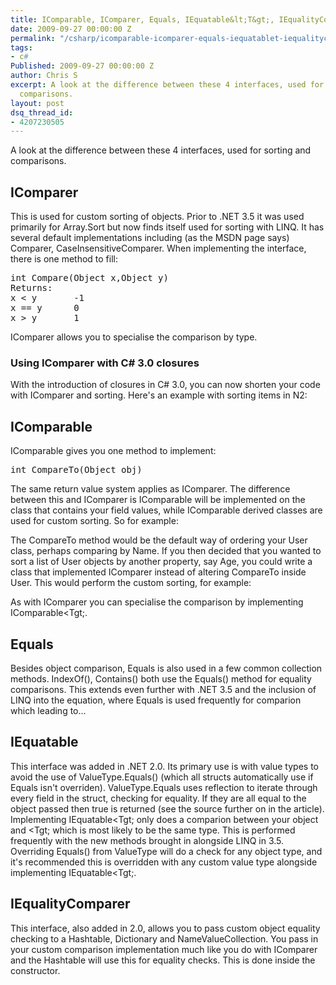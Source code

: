 ```yaml
---
title: IComparable, IComparer, Equals, IEquatable&lt;T&gt;, IEqualityComparer
date: 2009-09-27 00:00:00 Z
permalink: "/csharp/icomparable-icomparer-equals-iequatablet-iequalitycomparer/"
tags:
- c#
Published: 2009-09-27 00:00:00 Z
author: Chris S
excerpt: A look at the difference between these 4 interfaces, used for sorting and
  comparisons.
layout: post
dsq_thread_id:
- 4207230505
---
```


A look at the difference between these 4 interfaces, used for sorting and comparisons.

## IComparer

This is used for custom sorting of objects. Prior to .NET 3.5 it was used primarily for Array.Sort but now finds itself used for sorting with LINQ. It has several default implementations including (as the MSDN page says) Comparer, CaseInsensitiveComparer. When implementing the interface, there is one method to fill:

<pre>int Compare(Object x,Object y)
Returns:
x &lt; y       -1
x == y      0
x &gt; y       1
</pre>

<!--more-->

IComparer<T> allows you to specialise the comparison by type. 

### Using IComparer <T> with C# 3.0 closures

With the introduction of closures in C# 3.0, you can now shorten your code with IComparer<T> and sorting. Here's an example with sorting items in N2:

<script src="https://gist.github.com/yetanotherchris/4757270.js"></script>

## IComparable

IComparable gives you one method to implement: 

<pre>int CompareTo(Object obj)</pre>

The same return value system applies as IComparer. The difference between this and IComparer is IComparable will be implemented on the class that contains your field values, while IComparable derived classes are used for custom sorting. So for example:

<script src="https://gist.github.com/yetanotherchris/4757276.js"></script>

The CompareTo method would be the default way of ordering your User class, perhaps comparing by Name. If you then decided that you wanted to sort a list of User objects by another property, say Age, you could write a class that implemented IComparer instead of altering CompareTo inside User. This would perform the custom sorting, for example: 

<script src="https://gist.github.com/yetanotherchris/4757292.js"></script>

As with IComparer you can specialise the comparison by implementing IComparable<Tgt;.

## Equals

Besides object comparison, Equals is also used in a few common collection methods. IndexOf(), Contains() both use the Equals() method for equality comparisons. This extends even further with .NET 3.5 and the inclusion of LINQ into the equation, where Equals is used frequently for comparion which leading to&#8230; 

## IEquatable<T>

This interface was added in .NET 2.0. Its primary use is with value types to avoid the use of ValueType.Equals() (which all structs automatically use if Equals isn't overriden). ValueType.Equals uses reflection to iterate through every field in the struct, checking for equality. If they are all equal to the object passed then true is returned (see the source further on in the article). Implementing IEquatable<Tgt; only does a comparion between your object and <Tgt; which is most likely to be the same type. This is performed frequently with the new methods brought in alongside LINQ in 3.5. Overriding Equals() from ValueType will do a check for any object type, and it's recommended this is overridden with any custom value type alongside implementing IEquatable<Tgt;. 

## IEqualityComparer<T>

This interface, also added in 2.0, allows you to pass custom object equality checking to a Hashtable, Dictionary and NameValueCollection. You pass in your custom comparison implementation much like you do with IComparer and the Hashtable will use this for equality checks. This is done inside the constructor.
